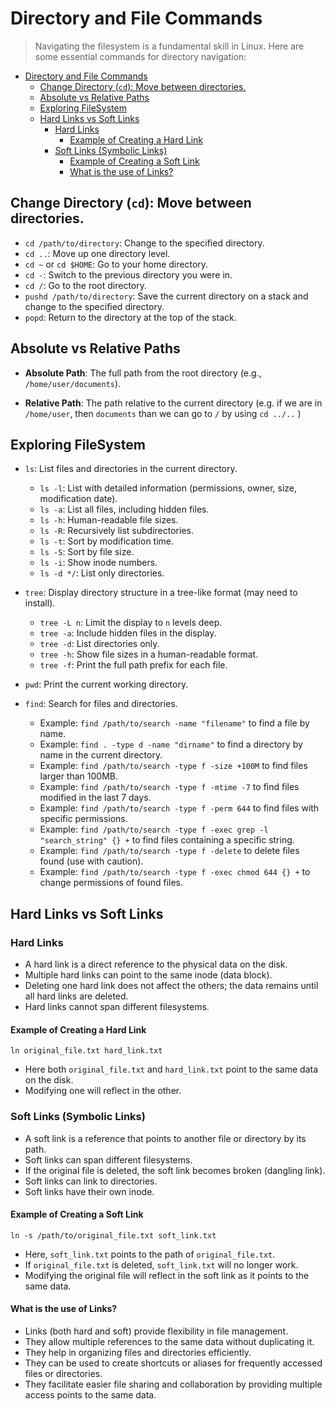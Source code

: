 # Directory and File Commands

> Navigating the filesystem is a fundamental skill in Linux. Here are some essential commands for directory navigation:

- [Directory and File Commands](#directory-and-file-commands)
  - [Change Directory (`cd`): Move between directories.](#change-directory-cd-move-between-directories)
  - [Absolute vs Relative Paths](#absolute-vs-relative-paths)
  - [Exploring FileSystem](#exploring-filesystem)
  - [Hard Links vs Soft Links](#hard-links-vs-soft-links)
    - [Hard Links](#hard-links)
      - [Example of Creating a Hard Link](#example-of-creating-a-hard-link)
    - [Soft Links (Symbolic Links)](#soft-links-symbolic-links)
      - [Example of Creating a Soft Link](#example-of-creating-a-soft-link)
      - [What is the use of Links?](#what-is-the-use-of-links)

## Change Directory (`cd`): Move between directories.

- `cd /path/to/directory`: Change to the specified directory.
- `cd ..`: Move up one directory level.
- `cd ~` or `cd $HOME`: Go to your home directory.
- `cd -`: Switch to the previous directory you were in.
- `cd /`: Go to the root directory.
- `pushd /path/to/directory`: Save the current directory on a stack and change to the specified directory.
- `popd`: Return to the directory at the top of the stack.

## Absolute vs Relative Paths

- **Absolute Path**: The full path from the root directory (e.g., `/home/user/documents`).

- **Relative Path**: The path relative to the current directory (e.g. if we are in `/home/user`, then `documents` than we can go to `/` by using `cd ../..` )

## Exploring FileSystem

- `ls`: List files and directories in the current directory.

  - `ls -l`: List with detailed information (permissions, owner, size, modification date).
  - `ls -a`: List all files, including hidden files.
  - `ls -h`: Human-readable file sizes.
  - `ls -R`: Recursively list subdirectories.
  - `ls -t`: Sort by modification time.
  - `ls -S`: Sort by file size.
  - `ls -i`: Show inode numbers.
  - `ls -d */`: List only directories.

- `tree`: Display directory structure in a tree-like format (may need to install).

  - `tree -L n`: Limit the display to `n` levels deep.
  - `tree -a`: Include hidden files in the display.
  - `tree -d`: List directories only.
  - `tree -h`: Show file sizes in a human-readable format.
  - `tree -f`: Print the full path prefix for each file.

- `pwd`: Print the current working directory.
- `find`: Search for files and directories.

  - Example: `find /path/to/search -name "filename"` to find a file by name.
  - Example: `find . -type d -name "dirname"` to find a directory by name in the current directory.
  - Example: `find /path/to/search -type f -size +100M` to find files larger than 100MB.
  - Example: `find /path/to/search -type f -mtime -7` to find files modified in the last 7 days.
  - Example: `find /path/to/search -type f -perm 644` to find files with specific permissions.
  - Example: `find /path/to/search -type f -exec grep -l "search_string" {} +` to find files containing a specific string.
  - Example: `find /path/to/search -type f -delete` to delete files found (use with caution).
  - Example: `find /path/to/search -type f -exec chmod 644 {} +` to change permissions of found files.

## Hard Links vs Soft Links

### Hard Links

- A hard link is a direct reference to the physical data on the disk.
- Multiple hard links can point to the same inode (data block).
- Deleting one hard link does not affect the others; the data remains until all hard links are deleted.
- Hard links cannot span different filesystems.

#### Example of Creating a Hard Link

```shell
ln original_file.txt hard_link.txt
```

- Here both `original_file.txt` and `hard_link.txt` point to the same data on the disk.
- Modifying one will reflect in the other.

### Soft Links (Symbolic Links)

- A soft link is a reference that points to another file or directory by its path.
- Soft links can span different filesystems.
- If the original file is deleted, the soft link becomes broken (dangling link).
- Soft links can link to directories.
- Soft links have their own inode.

#### Example of Creating a Soft Link

```shell
ln -s /path/to/original_file.txt soft_link.txt
```

- Here, `soft_link.txt` points to the path of `original_file.txt`.
- If `original_file.txt` is deleted, `soft_link.txt` will no longer work.
- Modifying the original file will reflect in the soft link as it points to the same data.

#### What is the use of Links?

- Links (both hard and soft) provide flexibility in file management.
- They allow multiple references to the same data without duplicating it.
- They help in organizing files and directories efficiently.
- They can be used to create shortcuts or aliases for frequently accessed files or directories.
- They facilitate easier file sharing and collaboration by providing multiple access points to the same data.
